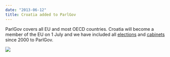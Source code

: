 ```yaml
---
date: "2013-06-12"
title: Croatia added to ParlGov
---
```


ParlGov covers all EU and most OECD countries. Croatia will become a member of the EU on 1 July
and we have included all [elections](/data/hrv/election-parliament/) and [cabinets](/data/hrv/cabinet-party/) since 2000 to ParlGov.

![](/images/parliament-european-union.jpg)
